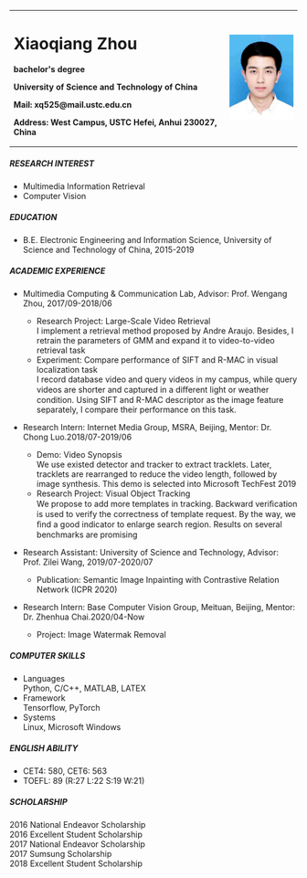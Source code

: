 <table border="0">
  <tr>
    <td width="75%">
      <h1>Xiaoqiang Zhou</h1>
      <p><b>bachelor's degree</b></p>
      <p><b>University of Science and Technology of China</b></p>
      <p><b>Mail: xq525@mail.ustc.edu.cn</b></p>
      <p><b>Address: West Campus, USTC Hefei, Anhui 230027, China</b></p>
    </td>
    <td width="75%">
      <img src="/大学.jpg" width="100%">
    </td>
  </tr>
</table>

##### RESEARCH INTEREST
- Multimedia Information Retrieval
- Computer Vision 

##### EDUCATION
- B.E. Electronic Engineering and Information Science, University of Science and Technology of China, 2015-2019 

##### ACADEMIC EXPERIENCE

- Multimedia Computing & Communication Lab, Advisor: Prof. Wengang Zhou, 2017/09-2018/06
   - Research Project: Large-Scale Video Retrieval  
     I implement a retrieval method proposed by Andre Araujo. Besides, I retrain the parameters of GMM and expand it to video-to-video retrieval task
   - Experiment: Compare performance of SIFT and R-MAC in visual localization task  
     I record database video and query videos in my campus, while query videos are shorter and captured in a diﬀerent light or weather condition. Using SIFT and R-MAC descriptor as the image feature separately, I compare their performance on this task. 

- Research Intern: Internet Media Group, MSRA, Beijing, Mentor: Dr. Chong Luo.2018/07-2019/06
   - Demo: Video Synopsis  
     We use existed detector and tracker to extract tracklets. Later, tracklets are rearranged to reduce the video length, followed by image synthesis. This demo is selected into Microsoft TechFest 2019
   - Research Project: Visual Object Tracking  
     We propose to add more templates in tracking. Backward veriﬁcation is used to verify the correctness of template request. By the way, we ﬁnd a good indicator to enlarge search region. Results on several benchmarks are promising 

- Research Assistant: University of Science and Technology,  Advisor: Prof. Zilei Wang, 2019/07-2020/07
  - Publication: Semantic Image Inpainting with Contrastive Relation Network (ICPR 2020)
  
- Research Intern: Base Computer Vision Group, Meituan, Beijing, Mentor: Dr. Zhenhua Chai.2020/04-Now
  - Project: Image Watermak Removal

##### COMPUTER SKILLS
- Languages  
  Python, C/C++, MATLAB, LATEX
- Framework  
  Tensorflow, PyTorch
- Systems  
  Linux, Microsoft Windows

##### ENGLISH ABILITY
- CET4: 580, CET6: 563
- TOEFL: 89 (R:27 L:22 S:19 W:21)

##### SCHOLARSHIP
2016 National Endeavor Scholarship  
2016 Excellent Student Scholarship  
2017 National Endeavor Scholarship  
2017 Sumsung Scholarship  
2018 Excellent Student Scholarship  
